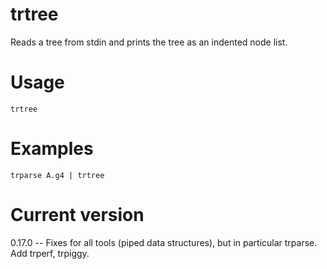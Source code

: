 # trtree

Reads a tree from stdin and prints the tree as an indented node list.

# Usage

    trtree

# Examples

    trparse A.g4 | trtree

# Current version

0.17.0 -- Fixes for all tools (piped data structures), but in particular trparse. Add trperf, trpiggy.
